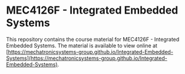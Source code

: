 # MEC4126F - Integrated Embedded Systems

This repository contains the course material for MEC4126F - Integrated Embedded Systems. The material is available to view online at [https://mechatronicsystems-group.github.io/Integrated-Embedded-Systems](https://mechatronicsystems-group.github.io/Integrated-Embedded-Systems).
